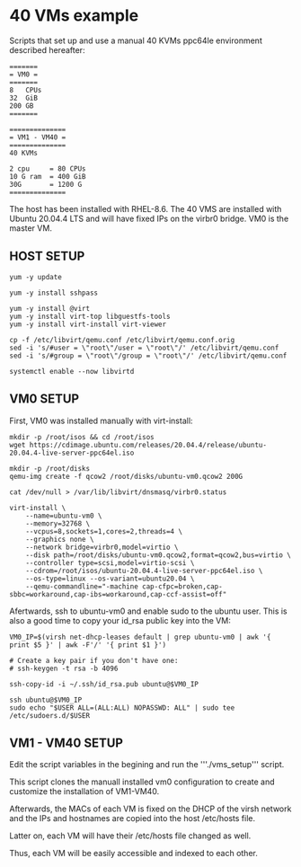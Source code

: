 # 40 VMs example

Scripts that set up and use a manual 40 KVMs ppc64le environment described hereafter:

~~~
=======
= VM0 =
=======
8   CPUs
32  GiB
200 GB
=======

==============
= VM1 - VM40 =
==============
40 KVMs

2 cpu     = 80 CPUs
10 G ram  = 400 GiB
30G       = 1200 G
==============
~~~

The host has been installed with RHEL-8.6.
The 40 VMS are installed with Ubuntu 20.04.4 LTS and will have fixed IPs on the virbr0 bridge.
VM0 is the master VM.

## HOST SETUP
~~~
yum -y update

yum -y install sshpass

yum -y install @virt
yum -y install virt-top libguestfs-tools
yum -y install virt-install virt-viewer

cp -f /etc/libvirt/qemu.conf /etc/libvirt/qemu.conf.orig
sed -i 's/#user = \"root\"/user = \"root\"/' /etc/libvirt/qemu.conf
sed -i 's/#group = \"root\"/group = \"root\"/' /etc/libvirt/qemu.conf

systemctl enable --now libvirtd
~~~

## VM0 SETUP

First, VM0 was installed manually with virt-install:

~~~
mkdir -p /root/isos && cd /root/isos
wget https://cdimage.ubuntu.com/releases/20.04.4/release/ubuntu-20.04.4-live-server-ppc64el.iso

mkdir -p /root/disks
qemu-img create -f qcow2 /root/disks/ubuntu-vm0.qcow2 200G

cat /dev/null > /var/lib/libvirt/dnsmasq/virbr0.status

virt-install \
	--name=ubuntu-vm0 \
	--memory=32768 \
	--vcpus=8,sockets=1,cores=2,threads=4 \
	--graphics none \
	--network bridge=virbr0,model=virtio \
	--disk path=/root/disks/ubuntu-vm0.qcow2,format=qcow2,bus=virtio \
	--controller type=scsi,model=virtio-scsi \
	--cdrom=/root/isos/ubuntu-20.04.4-live-server-ppc64el.iso \
	--os-type=linux --os-variant=ubuntu20.04 \
	--qemu-commandline="-machine cap-cfpc=broken,cap-sbbc=workaround,cap-ibs=workaround,cap-ccf-assist=off"
~~~

Afertwards, ssh to ubuntu-vm0 and enable sudo to the ubuntu user. This is also a good time to copy your id_rsa public key into the VM:
~~~
VM0_IP=$(virsh net-dhcp-leases default | grep ubuntu-vm0 | awk '{ print $5 }' | awk -F'/' '{ print $1 }')

# Create a key pair if you don't have one:
# ssh-keygen -t rsa -b 4096

ssh-copy-id -i ~/.ssh/id_rsa.pub ubuntu@$VM0_IP

ssh ubuntu@$VM0_IP
sudo echo "$USER ALL=(ALL:ALL) NOPASSWD: ALL" | sudo tee /etc/sudoers.d/$USER
~~~

## VM1 - VM40 SETUP
Edit the script variables in the begining and run the '''./vms_setup''' script.

This script clones the manuall installed vm0 configuration to create and customize the installation of VM1-VM40.

Afterwards, the MACs of each VM is fixed on the DHCP of the virsh network and the IPs and hostnames are copied into the host /etc/hosts file.

Latter on, each VM will have their /etc/hosts file changed as well.

Thus, each VM will be easily accessible and indexed to each other.
